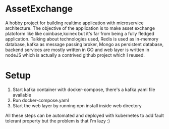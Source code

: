 # AssetExchange
A hobby project for building realtime application with microservice architecture. The objective of the application is to make asset exchange platoform like like coinbase,koinex but it's far from being a fully fledged application. Talking about technologies used, Redis is used as in-memory database, kafka as message passing broker, Mongo as persistent database, backend services are mostly written in GO and web layer is written in nodeJS which is actually a contrived github project which I reused.

# Setup
1. Start kafka container with docker-compose, there's a kafka.yaml file available
2. Run docker-compose.yaml
3. Start the web layer by running npn install inside web directory

All these steps can be automated and deployed with kubernetes to add fault tolerant property but the problem is that I'm lazy :)
